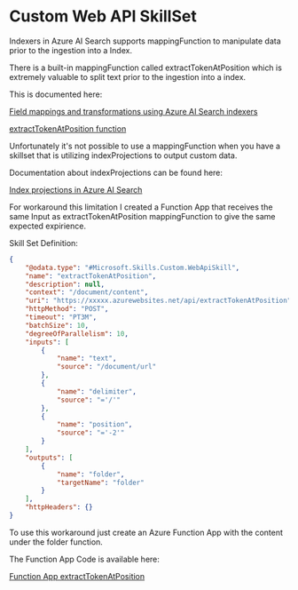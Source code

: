 # Custom Web API SkillSet
Indexers in Azure AI Search supports mappingFunction to manipulate data prior to the ingestion into a Index.

There is a built-in mappingFunction called extractTokenAtPosition which is extremely valuable to split text prior to the ingestion into a index.

This is documented here:

[Field mappings and transformations using Azure AI Search indexers](https://learn.microsoft.com/en-us/azure/search/search-indexer-field-mappings)

[extractTokenAtPosition function](https://learn.microsoft.com/en-us/azure/search/search-indexer-field-mappings?tabs=rest#extractTokenAtPositionFunction)

Unfortunately it's not possible to use a mappingFunction when you have a skillset that is utilizing indexProjections to output custom data.

Documentation about indexProjections can be found here:

[Index projections in Azure AI Search](https://learn.microsoft.com/en-us/azure/search/index-projections-concept-intro)

For workaround this limitation I created a Function App that receives the same Input as extractTokenAtPosition mappingFunction to give the same expected expirience.

Skill Set Definition:
```json
{
    "@odata.type": "#Microsoft.Skills.Custom.WebApiSkill",
    "name": "extractTokenAtPosition",
    "description": null,
    "context": "/document/content",
    "uri": "https://xxxxx.azurewebsites.net/api/extractTokenAtPosition",
    "httpMethod": "POST",
    "timeout": "PT3M",
    "batchSize": 10,
    "degreeOfParallelism": 10,
    "inputs": [
        {
            "name": "text",
            "source": "/document/url"
        },
        {
            "name": "delimiter",
            "source": "='/'"
        },
        {
            "name": "position",
            "source": "='-2'"
        }
    ],
    "outputs": [
        {
            "name": "folder",
            "targetName": "folder"
        }
    ],
    "httpHeaders": {}
}
```

To use this workaround just create an Azure Function App with the content under the folder function.

The Function App Code is available here:

[Function App extractTokenAtPosition](./function/function_app.py)